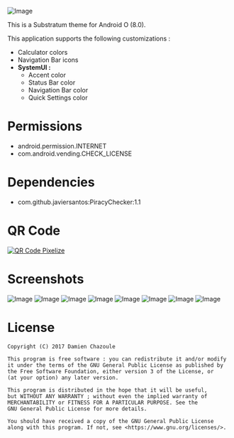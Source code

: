 ![Image](https://raw.githubusercontent.com/DmnChzl/Pixelize/master/dev/images/pixelize.png)

This is a Substratum theme for Android O (8.0).

This application supports the following customizations :
- Calculator colors
- Navigation Bar icons
- **SystemUI :**
    - Accent color
    - Status Bar color
    - Navigation Bar color
    - Quick Settings color

# Permissions

- android.permission.INTERNET
- com.android.vending.CHECK_LICENSE

# Dependencies

- com.github.javiersantos:PiracyChecker:1.1

# QR Code

<a href="https://play.google.com/store/apps/details?id=com.doomy.pixelize">
  <img alt="QR Code Pixelize"
       src="https://raw.githubusercontent.com/DmnChzl/Pixelize/master/dev/images/qrcode.png" />
</a>

# Screenshots

![Image](https://raw.githubusercontent.com/DmnChzl/Pixelize/master/dev/screenshots/bullhead_1_small.png)
![Image](https://raw.githubusercontent.com/DmnChzl/Pixelize/master/dev/screenshots/bullhead_2_small.png)
![Image](https://raw.githubusercontent.com/DmnChzl/Pixelize/master/dev/screenshots/bullhead_3_small.png)
![Image](https://raw.githubusercontent.com/DmnChzl/Pixelize/master/dev/screenshots/bullhead_4_small.png)
![Image](https://raw.githubusercontent.com/DmnChzl/Pixelize/master/dev/screenshots/bullhead_5_small.png)
![Image](https://raw.githubusercontent.com/DmnChzl/Pixelize/master/dev/screenshots/bullhead_6_small.png)
![Image](https://raw.githubusercontent.com/DmnChzl/Pixelize/master/dev/screenshots/bullhead_7_small.png)
![Image](https://raw.githubusercontent.com/DmnChzl/Pixelize/master/dev/screenshots/bullhead_8_small.png)

# License

    Copyright (C) 2017 Damien Chazoule

    This program is free software : you can redistribute it and/or modify
    it under the terms of the GNU General Public License as published by
    the Free Software Foundation, either version 3 of the License, or
    (at your option) any later version.

    This program is distributed in the hope that it will be useful,
    but WITHOUT ANY WARRANTY ; without even the implied warranty of
    MERCHANTABILITY or FITNESS FOR A PARTICULAR PURPOSE. See the
    GNU General Public License for more details.

    You should have received a copy of the GNU General Public License
    along with this program. If not, see <https://www.gnu.org/licenses/>.
